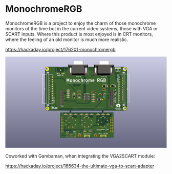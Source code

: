 # MonochromeRGB

MonochromeRGB is a project to enjoy the charm of those monochrome monitors of the time but in the current video systems, those with VGA or SCART inputs. Where this product is most enjoyed is in CRT monitors, where the feeling of an old monitor is much more realistic.

https://hackaday.io/project/176201-monochromergb

![alt text](MonochromeRGB_Render.png "Render")

Coworked with Gambaman, when integrating the VGA2SCART module: 

https://hackaday.io/project/165634-the-ultimate-vga-to-scart-adapter
